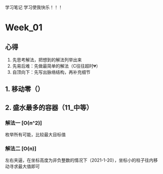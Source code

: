 学习笔记
学习使我快乐！！！

# Week_01

## 心得

1. 先思考解法，把想到的解法列举出来
2. 先易后难：先做最简单的解法（C往往超时💔）
3. 自顶向下：先写出脉络结构，再补充细节

## 1. 移动零（）



## 2. 盛水最多的容器（11_中等）

### 解法一 [O(n^2)]

枚举所有可能，比较最大目标值

### 解法二 [O(n)]

左右夹逼，在坐标高度为非负整数的情况下（2021-1-20），坐标小的柱子往内移动寻求最大值即可